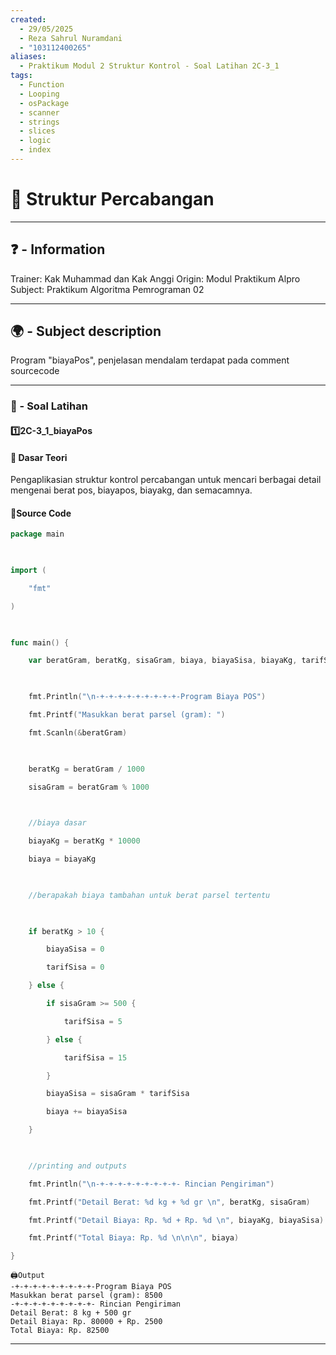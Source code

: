 ```yaml
---
created:
  - 29/05/2025
  - Reza Sahrul Nuramdani
  - "103112400265"
aliases:
  - Praktikum Modul 2 Struktur Kontrol - Soal Latihan 2C-3_1
tags:
  - Function
  - Looping
  - osPackage
  - scanner
  - strings
  - slices
  - logic
  - index
---
```

# 📃 Struktur Percabangan 
---
## ❓ - Information
Trainer: Kak Muhammad dan Kak Anggi
Origin: Modul Praktikum Alpro
Subject: Praktikum Algoritma Pemrograman 02  

---
## 🌍 - Subject description
Program "biayaPos", penjelasan mendalam terdapat pada comment sourcecode

--- 
### 🎯 - Soal Latihan
#### 1️⃣2C-3_1_biayaPos

#### 📝 Dasar Teori
Pengaplikasian struktur kontrol percabangan untuk mencari berbagai detail mengenai berat pos, biayapos, biayakg, dan semacamnya.

#### 📝Source Code
```go
package main

  

import (

    "fmt"

)

  

func main() {

    var beratGram, beratKg, sisaGram, biaya, biayaSisa, biayaKg, tarifSisa int

  

    fmt.Println("\n-+-+-+-+-+-+-+-+-+-Program Biaya POS")

    fmt.Printf("Masukkan berat parsel (gram): ")

    fmt.Scanln(&beratGram)

  

    beratKg = beratGram / 1000

    sisaGram = beratGram % 1000

  

    //biaya dasar

    biayaKg = beratKg * 10000

    biaya = biayaKg

  

    //berapakah biaya tambahan untuk berat parsel tertentu

  

    if beratKg > 10 {

        biayaSisa = 0

        tarifSisa = 0

    } else {

        if sisaGram >= 500 {

            tarifSisa = 5

        } else {

            tarifSisa = 15

        }

        biayaSisa = sisaGram * tarifSisa

        biaya += biayaSisa

    }

  

    //printing and outputs

    fmt.Println("\n-+-+-+-+-+-+-+-+-+- Rincian Pengiriman")

    fmt.Printf("Detail Berat: %d kg + %d gr \n", beratKg, sisaGram)

    fmt.Printf("Detail Biaya: Rp. %d + Rp. %d \n", biayaKg, biayaSisa)

    fmt.Printf("Total Biaya: Rp. %d \n\n\n", biaya)

}
```

	🖨️Output 
	-+-+-+-+-+-+-+-+-+-Program Biaya POS
	Masukkan berat parsel (gram): 8500
	-+-+-+-+-+-+-+-+-+- Rincian Pengiriman
	Detail Berat: 8 kg + 500 gr
	Detail Biaya: Rp. 80000 + Rp. 2500
	Total Biaya: Rp. 82500
--- 